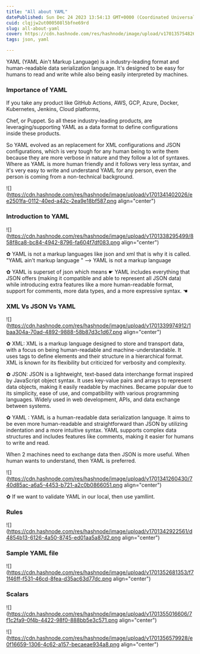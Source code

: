 ```yaml
---
title: "All about YAML"
datePublished: Sun Dec 24 2023 13:54:13 GMT+0000 (Coordinated Universal Time)
cuid: clqjjw2ut000508l5bfne69rd
slug: all-about-yaml
cover: https://cdn.hashnode.com/res/hashnode/image/upload/v1701357548266/b734a42e-05ae-4eed-9ce9-98579d7898f4.jpeg
tags: json, yaml

---
```


YAML (YAML Ain't Markup Language) is a industry-leading format and human-readable data serialization language. It's designed to be easy for humans to read and write while also being easily interpreted by machines.

### Importance of YAML

If you take any product like GitHub Actions, AWS, GCP, Azure, Docker, Kubernetes, Jenkins, Cloud platforms,

Chef, or Puppet. So all these industry-leading products, are leveraging/supporting YAML as a data format to define configurations inside these products.

So YAML evolved as an replacement for XML configurations and JSON configurations, which is very tough for any human being to write them because they are more verbose in nature and they follow a lot of syntaxes. Where as YAML is more human friendly and it follows very less syntax, and it's very easy to write and understand YAML for any person, even the person is coming from a non-technical background.

![](https://cdn.hashnode.com/res/hashnode/image/upload/v1701341402026/ee2501fa-0112-40ed-a42c-2ea9e18bf587.png align="center")

### Introduction to YAML

![](https://cdn.hashnode.com/res/hashnode/image/upload/v1701338295499/858f8ca8-bc84-4942-8796-fa604f7df083.png align="center")

✿ YAML is not a markup languages like json and xml that is why it is called. "YAML ain't markup language " --&gt; YAML is not a markup language

✿ YAML is superset of json which means ☛ YAML includes everything that JSON offers (making it compatible and able to represent all JSON data) while introducing extra features like a more human-readable format, support for comments, more data types, and a more expressive syntax. ☚

### XML Vs JSON Vs YAML

![](https://cdn.hashnode.com/res/hashnode/image/upload/v1701339974912/1baa304a-70ad-4892-9888-58b87d3c1d67.png align="center")

✿ XML: XML is a markup language designed to store and transport data, with a focus on being human-readable and machine-understandable. It uses tags to define elements and their structure in a hierarchical format. XML is known for its flexibility but criticized for verbosity and complexity.

✿ JSON: JSON is a lightweight, text-based data interchange format inspired by JavaScript object syntax. It uses key-value pairs and arrays to represent data objects, making it easily readable by machines. Became popular due to its simplicity, ease of use, and compatibility with various programming languages. Widely used in web development, APIs, and data exchange between systems.

✿ YAML : YAML is a human-readable data serialization language. It aims to be even more human-readable and straightforward than JSON by utilizing indentation and a more intuitive syntax. YAML supports complex data structures and includes features like comments, making it easier for humans to write and read.

When 2 machines need to exchange data then JSON is more useful. When human wants to understand, then YAML is preferred.

![](https://cdn.hashnode.com/res/hashnode/image/upload/v1701341260430/740d85ac-a6a5-4453-b721-a2c0b0866051.png align="center")

✿ If we want to validate YAML in our local, then use yamllint.

### Rules

![](https://cdn.hashnode.com/res/hashnode/image/upload/v1701342922561/d4854b13-6126-4a50-8745-ed01aa5a87d2.png align="center")

### Sample YAML file

![](https://cdn.hashnode.com/res/hashnode/image/upload/v1701352681353/f71f46ff-f531-46cd-8fea-d35ac63d77dc.png align="center")

### Scalars

![](https://cdn.hashnode.com/res/hashnode/image/upload/v1701355016606/7f1c2fa9-0f4b-4422-98f0-888bb5e3c571.png align="center")

![](https://cdn.hashnode.com/res/hashnode/image/upload/v1701356579928/e0f16659-1306-4c62-a157-becaeae934a8.png align="center")